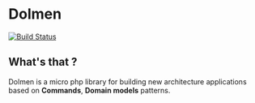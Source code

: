 Dolmen
======

[![Build Status](https://travis-ci.org/Djeg/dolmen.svg)](https://travis-ci.org/Djeg/dolmen)

## What's that ?

Dolmen is a micro php library for building new architecture applications based
on **Commands**, **Domain models** patterns.
